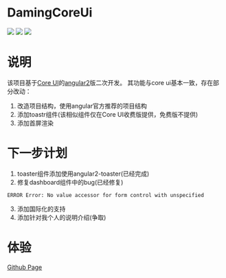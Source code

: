 # DamingCoreUi
![](https://img.shields.io/github/last-commit/damingerdai/daming-core-ui.svg?style=flat)
![](https://img.shields.io/github/issues/detail/u/damingerdai/daming-core-ui/1.svg?style=flat)
![](https://img.shields.io/github/license/damingerdai/daming-core-ui.svg?style=flat)

# 说明
该项目基于[Core UI](https://coreui.io/)的[angular2](https://coreui.io/angular)版二次开发。
其功能与core ui基本一致，存在部分改动：
1.  改造项目结构，使用angular官方推荐的项目结构
2.  添加toastr组件(该相似组件仅在Core UI收费版提供，免费版不提供)
3.  添加首屏渲染

# 下一步计划
1. toaster组件添加使用angular2-toaster(已经完成)
2. 修复dashboard组件中的bug(已经修复)
```
ERROR Error: No value accessor for form control with unspecified
```
3. 添加国际化的支持
4. 添加针对我个人的说明介绍(争取)

# 体验
[Github Page](https://damingerdai.github.io/daming-core-ui)
